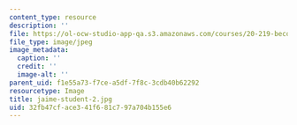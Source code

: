 ```yaml
---
content_type: resource
description: ''
file: https://ol-ocw-studio-app-qa.s3.amazonaws.com/courses/20-219-becoming-the-next-bill-nye-writing-and-hosting-the-educational-show-january-iap-2015/32fb47cface341f681c797a704b155e6_jaime-student-2.jpg
file_type: image/jpeg
image_metadata:
  caption: ''
  credit: ''
  image-alt: ''
parent_uid: f1e55a73-f7ce-a5df-7f8c-3cdb40b62292
resourcetype: Image
title: jaime-student-2.jpg
uid: 32fb47cf-ace3-41f6-81c7-97a704b155e6
---
```

